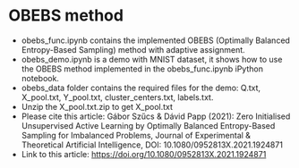 # OBEBS method
- obebs_func.ipynb contains the implemented OBEBS (Optimally Balanced Entropy-Based Sampling) method with adaptive assignment.
- obebs_demo.ipynb is a demo with MNIST dataset, it shows how to use the OBEBS method implemented in the obebs_func.ipynb iPython notebook.
- obebs_data folder contains the required files for the demo: Q.txt, X_pool.txt, Y_pool.txt, cluster_centers.txt, labels.txt.
- Unzip the X_pool.txt.zip to get X_pool.txt
- Please cite this article: Gábor Szűcs & Dávid Papp (2021): Zero Initialised Unsupervised Active Learning by Optimally Balanced Entropy-Based Sampling for Imbalanced Problems, Journal of Experimental & Theoretical Artificial Intelligence, DOI: 10.1080/0952813X.2021.1924871
- Link to this article: https://doi.org/10.1080/0952813X.2021.1924871
